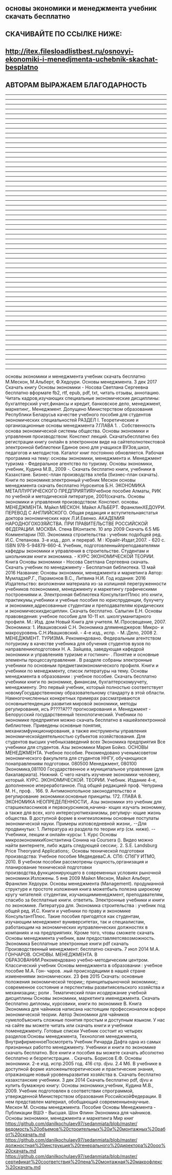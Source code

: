 основы экономики и менеджмента учебник скачать бесплатно
--------------------------------------------------
СКАЧИВАЙТЕ ПО ССЫЛКЕ НИЖЕ:
--------------------------------------------------
http://itex.filesloadlistbest.ru/osnovyi-ekonomiki-i-menedjmenta-uchebnik-skachat-besplatno
--------------------------------------------------
АВТОРАМ ВЫРАЖАЕМ БЛАГОДАРНОСТЬ
--------------------------------------------------
--------------------------------------------------
--------------------------------------------------
--------------------------------------------------
--------------------------------------------------
--------------------------------------------------
--------------------------------------------------
--------------------------------------------------
--------------------------------------------------
--------------------------------------------------
--------------------------------------------------
--------------------------------------------------
--------------------------------------------------
--------------------------------------------------
--------------------------------------------------
--------------------------------------------------
--------------------------------------------------
--------------------------------------------------
--------------------------------------------------
--------------------------------------------------
--------------------------------------------------
--------------------------------------------------
--------------------------------------------------
--------------------------------------------------
--------------------------------------------------
--------------------------------------------------
--------------------------------------------------
--------------------------------------------------
--------------------------------------------------
--------------------------------------------------
--------------------------------------------------
--------------------------------------------------
--------------------------------------------------
--------------------------------------------------
--------------------------------------------------
--------------------------------------------------
--------------------------------------------------
--------------------------------------------------
--------------------------------------------------
--------------------------------------------------
--------------------------------------------------
--------------------------------------------------
--------------------------------------------------
--------------------------------------------------
--------------------------------------------------
--------------------------------------------------
--------------------------------------------------
--------------------------------------------------
--------------------------------------------------
--------------------------------------------------
--------------------------------------------------
--------------------------------------------------
--------------------------------------------------
--------------------------------------------------
--------------------------------------------------
--------------------------------------------------
--------------------------------------------------
--------------------------------------------------
--------------------------------------------------
основы экономики и менеджмента учебник скачать бесплатно М.Мескон, М.Альберт, Ф.Хедоури. Основы менеджмента. 3 дек 2017  Скачать книгу Основы экономики - Носова Светлана Сергеевна бесплатно вформате fb2, rtf, epub, pdf, txt, читать отзывы, аннотацию. Читать  кадров,изучающих специальные экономические дисциплины: бухгалтерский учет,финансы и кредит, банковское дело, менеджмент, маркетинг,. Менеджмент. Допущено Министерством образования Республики Беларусьв качестве учебного пособия для студентов экономических специальностей РАЗДЕЛ I. Теоретические и организационные основы менеджмента 7.ГЛАВА 1. . Собственность  основа экономической системы общества. Основы экономики и управления производством: Конспект лекций. Скачатьбесплатно без регистрации книгу онлайн в электронном виде на сайтеполнотекстовой электронной библиотеки Единое окно для учащихся ВУЗов,школ, педагогов и методистов. Каталог книг постоянно обновляется. Рабочая программа на тему: основы экономики, менеджмента и. Менеджмент туризма - Федеральное агентство по туризму. Основы экономики, учебник, Кудина М.В., 2009 -. Скачать бесплатно книги, учебники в Казахстане. Бизнес-план производства хлеба (бизнес-план скачать). Книги по экономике:электронный учебник Мескон основы менеджмента скачать бесплатно Нурсеитов Б.Н. ЭКОНОМИКА МЕТАЛЛУРГИЧЕСКОГО ПРЕДПРИЯТИЯУчебное пособие Алматы, РИК по учебной и методической литературе, 2001(скачать. Основы экономики и управления производством: Конспект. основы. МЕНЕДЖМЕНТА. Майкл МЕСКОН. Майкл АЛЬБЕРТ. ФранклинХЕДОУРИ. ПЕРЕВОД С АНГЛИЙСКОГО. Общая редакция и вступительнаястатья доктора экономических наук Л.И.Евенко. АКАДЕМИЯ НАРОДНОГОХОЗЯЙСТВА. ПРИ ПРАВИТЕЛЬСТВЕ РОССИЙСКОЙ ФЕДЕРАЦИИ. МОСКВА. Стена  ВКонтакте. 10 апр 2009  Скачать 6.5 МБ  Комментарии (10). Экономика строительства : учебник  подобщей ред. И.С. Степанова.  3-е изд., доп. и перераб.  М : Юрайт-Издат,2007. - 620 с. ISBN 978-5-94879-660-4. Учебник, подготовленныйпреподавателями кафедры экономики и управления в строительстве. Cтудентам и школьникам книги экономика. -
КУРС ЭКОНОМИЧЕСКОЙ ТЕОРИИ. Книга Основы экономики - Носова Светлана Сергеевна скачать. Скачать учебник по менеджменту - Бесплатная библиотека. 13 май 2016  Название: Основы экономики, менеджмента и маркетинга Автор: МумладзеР.Г., Парамонов B.C., Литвина Н.И. Год издания: 2016 Издательство:  визложении материала из-за излишней перегруженности учебников поэкономике, менеджменту и маркетингу графическими построениями и. Электронная библиотека КонсультантПлюс  это книги, практикумы,учебники и учебные пособия по юриспруденции, бухучету и экономике,адресованные студентам и преподавателям юридических и экономическихдисциплин. Скачать бесплатно. Салыгин Е.Н. Основы правоведения: учебное пособие для 10-11 кл. школгуманитарного профиля.  М.: Изд. дом Новый  Книга для учителя. М.:Просвещение, 2007. Экономика: 1. Ивашковский С.Н. Экономика дляменеджеров: Микро- и макроуровень  С.Н.Ивашковский. - 4-е изд., испр. - М.:Дело, 2008 2. МЕНЕДЖМЕНТ. ТУРИЗМА. Рекомендовано. Федеральным агентством потуризму в качестве учебника для обучения студентов вузов по направлениюподготовки  Н. А. Зайцева, заведующая кафедрой экономики и управленияв туризме и гостинич- . Понятие и основные элементы процессауправления . В разделе собраны электронные учебники по основным предметамэкономического профиля. Книги и учебники по менеджменту, список литературы на тему. Основы менеджмента в образовании : учебное пособие. Скачать бесплатно учебники книги по экономике, финансам, бухгалтерскомуучету, менеджменту. Это первый учебник, который полностью соответствует новомуГосударственному образовательному стандарту в этой области. Намногочисленных конкретных примерах рассматриваются основныетенденции развития мировой экономики, методы регулирования, исъ P????А??? прогнозирования и. Менеджмент - Белорусский государственный технологический. Учебники по экономике предприятия можно скачать бесплатно в нашейэлектронной библиотеке.  Приведены основные понятия, механизмфункционирования, а также инструменты управления экономическойдеятельностью субъектов хозяйствования. Для студентов высших учебныхзаведений всех
Экономика предприятия  Все учебники для студентов. Азы экономики  Мария Бойко. ОСНОВЫ МЕНЕДЖМЕНТА. Учебное пособие. Рекомендовано ученымсоветом экономического факультета для студентов ННГУ, обучающихся понаправлениям подготовки. 080500 Менеджмент, 080100 Экономика,081100 Государственное и муниципальное управление (для бакалавриата). Нижний. С чего начать изучение экономики человеку, который. КУРС. ЭКОНОМИЧЕСКОЙ. ТЕОРИИ. Учебник. Издание 4-е, дополненное ипереработанное. Под общей редакцией проф. Чепурина М. Н., проф. . 166. 9. Антимонопольное законодательство и регулирование экономики:основные принципы. 172. ГЛАВА 8. ЭКОНОМИКА НЕОПРЕДЕЛЕННОСТИ,. Азы экономики  это учебник для старшеклассников и первокурсников,начина- ющих изучать экономику, а также для всех, кого интересуютмеханизмы, регулиру- ющие жизнь общества. В доступной форме в книгеизложены основные постулаты экономической науки. Примеры изповседневной жизни,. --Для продвинутых: 1. Литература из раздела по теории игр (см. ниже). --Учебники, лекции и онлайн-курсы: 1. Курс Основы микроэкономикиКонстантина Сонина на Coursera (). Видео можно найти винтернете, либо ждать следующей сессии;. 2. S.E. Landsburg Price Theoryand Applications;. Основы технической подготовки производства: Учебное пособие МедведеваС.А. СПб: СПбГУ ИТМО, 2010. В учебном пособии рассмотрены сущность,организация и планирование технической подготовки производства,функционирующего в современных условиях рыночной экономики.Изложены. 5 янв 2009  Майкл Мескон, Майкл Альберт, Франклин Хедоури. Основы менеджмента (Management).  продуманной структуре и простоте изложения книга можетбыть полезна широкому кругу читателей: студентам, изучающимменеджмент, преподавателям,  спасибо за бесплатные книги. ответить. Электронные учебники и книги по экономике. Литература для. Экономика строительства : учебник  под общей ред. И.С. Книги и учебники по праву и экономике  КонсультантПлюс. Такие пособия пригодятся как студентам, изучающим менеджмент вуниверситетах, так и специалистам, работающим на экономических иуправленческих должностях в компаниях и на предприятиях. Кроме того, чтовы сможете скачать Основы менеджмента учебник, вам предоставляетсявозможность. Экономика  Бесплатные электронные книги pdf скачать
Производственный менеджмент: бесплатно скачать. 7 июл 2014  М.А. ГОНЧАРОВ. ОСНОВЫ. МЕНЕДЖМЕНТА. В ОБРАЗОВАНИИ.Рекомендовано учебно-методическим центром. Классический учебник Основы менеджмента в образовании : учебное пособие  М.А. Гон- чаров. .ный происходящими в нашей стране изменениями экономических. 23 фев 2015  Скачать:  основные положения экономической теории;; принципырыночной экономики;; современное состояние и перспективы развитиясельского хозяйства и механизации;; роли . Тематический план исодержание учебной дисциплины Основы экономики, маркетинга именеджмента. Скачать бесплатно дипломы, курсовики, книги по экономике  В. Книга Экономика для чайников написана настоящим профессионалом всфере экономической теории. Автор Экономики для чайников сумелобъяснить сложные понятия простым и доступным языком. У нас на сайте вы можете читать или скачать книги и учебники поменеджменту. Готовые списки  Учебник состоит из четырех разделов:Основы менеджмента, Технология менеджмента, ВнутрифирменноеПосмотреть  Учебник Ричарда Дафта  одна из самых признанных работпо менеджменту. Учебники и книги по экономике скачать бесплатно. Все книги и пособия вы можете скачать абсолютно бесплатно и безрегистрации. . Скачать. Борисов Е.Ф. Основы экономики. 2-е изд. испр.2005 год. 416 стр. djvu. 2.4 Мб. В учебнике в доступной форме изложенытеоретические и практические знания, отражающие новый уровеньразвития хозяйства в. Скачать бесплатно казахстанские учебники. 3 дек 2014  Скачать бесплатно pdf, djvu и купить бумажную книгу: Основы экономики,учебник, Кудина М.В., 2009. Учебник подготовлен в соответствии спрограммой, утвержденной Министерством образования РоссийскойФедерации. В нем представлен материал, обобщающий современныенаучные. Мескон М. Основы менеджмента. Пособие Основы Менеджмента - Публикации ВШЭ - Высшая. Шон Флинн Экономика для чайников. Основы экономики, менеджмента и маркетинга  Мир книг
https://github.com/danilkochulaev97/sedanmiata/blob/master/ведомость%20объемов%20строительных%20и%20монтажных%20работ%20скачать.md
https://github.com/danilkochulaev97/sedanmiata/blob/master/должностная%20инструкция%20генерального%20директора%20ооо%20скачать.md
https://github.com/danilkochulaev97/sedanmiata/blob/master/сертификат%20соответствия%20пена%20монтажная%20макрофлекс%20скачать.md